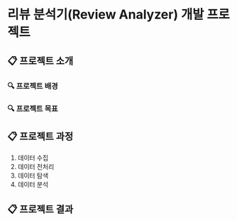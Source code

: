 # 리뷰 분석기(Review Analyzer) 개발 프로젝트

## 📋 프로젝트 소개 

### 🔍 프로젝트 배경

### 🔍 프로젝트 목표

## 📋 프로젝트 과정

1. 데이터 수집
2. 데이터 전처리
3. 데이터 탐색
4. 데이터 분석

## 📋 프로젝트 결과 




